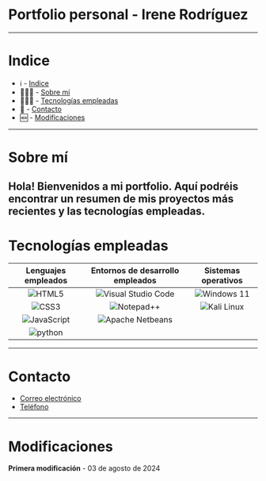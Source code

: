 # Portfolio personal - Irene Rodríguez
----
# Indice<a name="Indice"></a>
- ℹ️ - [Indice](#Indice)
- 🙋🏻‍♀️ - [Sobre mí](#Sobremi)
- 👩🏻‍💻 - [Tecnologías empleadas](#Tecnologiasempleadas)
- 📱 - [Contacto](#Contacto) 
- 🆕 - [Modificaciones](#Modificaciones)
----
# Sobre mí<a name="Sobremi"></a>
Hola! Bienvenidos a mi portfolio. Aquí podréis encontrar un resumen de mis proyectos más recientes y las tecnologías empleadas.
----
# Tecnologías empleadas<a name="Sobremi"></a>
Lenguajes empleados | Entornos de desarrollo empleados | Sistemas operativos
| :---: | :---: | :---: |
| <img src="https://img.icons8.com/?size=100&id=20909&format=png&color=000000" alt="HTML5"> | <img src="https://img.icons8.com/?size=100&id=9OGIyU8hrxW5&format=png&color=000000" alt="Visual Studio Code">  | <img src="https://img.icons8.com/?size=100&id=M9BRw0RJZXKi&format=png&color=000000" alt="Windows 11">
| <img src="https://img.icons8.com/?size=100&id=21278&format=png&color=000000" alt="CSS3"> |<img src="https://img.icons8.com/?size=100&id=67169&format=png&color=000000" alt="Notepad++"> | <img src="https://img.icons8.com/?size=100&id=101665&format=png&color=000000" alt="Kali Linux">
| <img src="https://img.icons8.com/?size=100&id=Pd2x9GWu9ovX&format=png&color=000000" alt="JavaScript"> | <img src="https://img.icons8.com/?size=100&id=4djt356tq8UO&format=png&color=000000" alt="Apache Netbeans">
| <img src="https://img.icons8.com/?size=100&id=13441&format=png&color=000000" alt="python"> |

----
# Contacto<a name="Contacto"></a>
- [Correo electrónico](mailto:rodrodirene3124@gmail.com)
- [Teléfono](tel:+34609818876)
----

# Modificaciones<a name="Modificaciones"></a>
**Primera modificación** - 03 de agosto de 2024